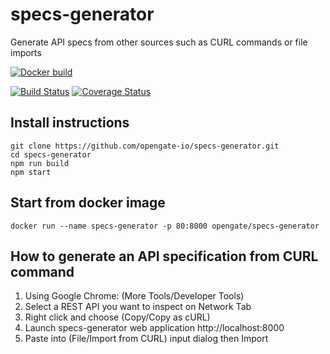 # specs-generator

Generate API specs from other sources such as CURL commands or file imports

[![Docker build](http://dockeri.co/image/opengate/specs-generator)](https://registry.hub.docker.com/u/opengate/specs-generator/)

[![Build Status](https://travis-ci.org/opengate-io/specs-generator.svg?branch=master)](https://travis-ci.org/opengate-io/specs-generator) [![Coverage Status](https://coveralls.io/repos/github/opengate-io/specs-generator/badge.svg?branch=master)](https://coveralls.io/github/opengate-io/specs-generator?branch=master)

##  Install instructions

```
git clone https://github.com/opengate-io/specs-generator.git
cd specs-generator
npm run build
npm start
```

## Start from docker image

```
docker run --name specs-generator -p 80:8000 opengate/specs-generator
```

## How to generate an API specification from CURL command

 1. Using Google Chrome: (More Tools/Developer Tools)
 2. Select a REST API you want to inspect on Network Tab
 3. Right click and choose (Copy/Copy as cURL)
 4. Launch specs-generator web application http://localhost:8000
 5. Paste into (File/Import from CURL) input dialog then Import